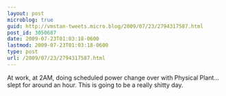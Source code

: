 ```yaml
---
layout: post
microblog: true
guid: http://vmstan-tweets.micro.blog/2009/07/23/2794317587.html
post_id: 3050687
date: 2009-07-23T01:03:18-0600
lastmod: 2009-07-23T01:03:18-0600
type: post
url: /2009/07/23/2794317587.html
---
```

At work, at 2AM, doing scheduled power change over with Physical Plant... slept for around an hour. This is going to be a really shitty day.
